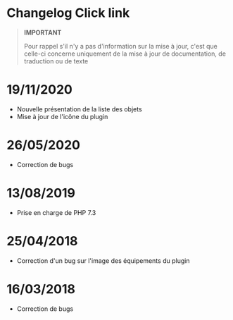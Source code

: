 # Changelog Click link

>**IMPORTANT**
>
>Pour rappel s'il n'y a pas d'information sur la mise à jour, c'est que celle-ci concerne uniquement de la mise à jour de documentation, de traduction ou de texte

# 19/11/2020

- Nouvelle présentation de la liste des objets
- Mise à jour de l'icône du plugin

# 26/05/2020

- Correction de bugs

# 13/08/2019

- Prise en charge de PHP 7.3

# 25/04/2018

- Correction d'un bug sur l'image des équipements du plugin

# 16/03/2018

-  Correction de bugs
